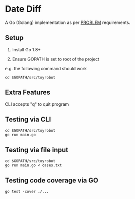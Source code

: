 # Date Diff

A Go (Golang) implementation as per [PROBLEM](doc/PROBLEM.md) requirements.

## Setup

1. Install Go 1.8+

2. Ensure GOPATH is set to root of the project

e.g. the following command should work

```
cd $GOPATH/src/toyrobot
```

## Extra Features

CLI accepts "q" to quit program

## Testing via CLI

```
cd $GOPATH/src/toyrobot
go run main.go 
```

## Testing via file input

```
cd $GOPATH/src/toyrobot
go run main.go < cases.txt 
```

## Testing code coverage via GO

```
go test -cover ./...
```
